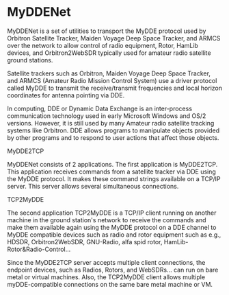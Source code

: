 # MyDDENet
MyDDENet is a set of utilities to transport the MyDDE protocol used by Orbitron Satellite Tracker, Maiden Voyage Deep Space Tracker, and ARMCS over the network to allow control of radio equipment, Rotor, HamLib devices, and Orbitron2WebSDR typically used for amateur radio satellite ground stations.

Satellite trackers such as Orbitron, Maiden Voyage Deep Space Tracker, and ARMCS (Amateur Radio Mission Control System) use a driver protocol called MyDDE to transmit the receive/transmit frequencies and local horizon coordinates for antenna pointing via DDE.

In computing, DDE or Dynamic Data Exchange is an inter-process communication technology used in early Microsoft Windows and OS/2 versions. However, it is still used by many Amateur radio satellite tracking systems like Orbitron. DDE allows programs to manipulate objects provided by other programs and to respond to user actions that affect those objects.

MyDDE2TCP

MyDDENet consists of 2 applications. The first application is MyDDE2TCP. This application receives commands from a satellite tracker via DDE using the MyDDE protocol. It makes these command strings available on a TCP/IP server. This server allows several simultaneous connections.

TCP2MyDDE

The second application TCP2MyDDE is a TCP/IP client running on another machine in the ground station's network to receive the commands and make them available again using the MyDDE protocol on a DDE channel to MyDDE compatible devices such as radio and rotor equipment such as e.g., HDSDR, Orbitron2WebSDR, GNU-Radio, alfa spid rotor, HamLib-Rotor&Radio-Control...

Since the MyDDE2TCP server accepts multiple client connections, the endpoint devices, such as  Radios, Rotors, and WebSDRs... can run on bare metal or virtual machines. Also, the TCP2MyDDE client allows multiple myDDE-compatible connections on the same bare metal machine or VM.

